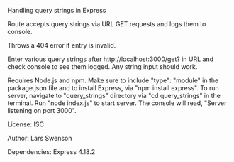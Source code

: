 Handling query strings in Express

Route accepts query strings via URL GET requests and logs them to console.

Throws a 404 error if entry is invalid.

Enter various query strings after http://localhost:3000/get? in URL and check console to see them logged. Any string input should work.  

Requires Node.js and npm.
Make sure to include "type": "module" in the package.json file and to install Express, via "npm install express".
To run server, navigate to "query_strings" directory via "cd query_strings" in the terminal.
Run "node index.js" to start server. The console will read, "Server listening on port 3000".

License: ISC

Author: Lars Swenson

Dependencies: Express 4.18.2
